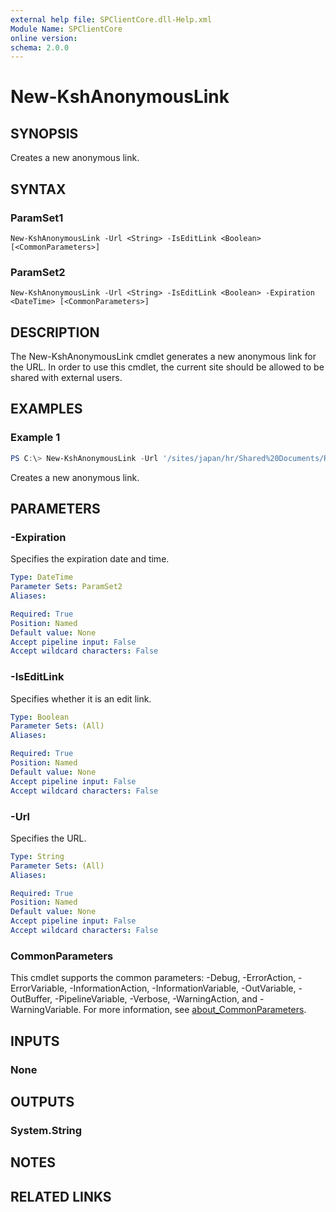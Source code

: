```yaml
---
external help file: SPClientCore.dll-Help.xml
Module Name: SPClientCore
online version:
schema: 2.0.0
---
```


# New-KshAnonymousLink

## SYNOPSIS
Creates a new anonymous link.

## SYNTAX

### ParamSet1
```
New-KshAnonymousLink -Url <String> -IsEditLink <Boolean> [<CommonParameters>]
```

### ParamSet2
```
New-KshAnonymousLink -Url <String> -IsEditLink <Boolean> -Expiration <DateTime> [<CommonParameters>]
```

## DESCRIPTION
The New-KshAnonymousLink cmdlet generates a new anonymous link for the URL.
In order to use this cmdlet, the current site should be allowed to be shared with external users.

## EXAMPLES

### Example 1
```powershell
PS C:\> New-KshAnonymousLink -Url '/sites/japan/hr/Shared%20Documents/README.txt' -IsEditLink $true
```

Creates a new anonymous link.

## PARAMETERS

### -Expiration
Specifies the expiration date and time.

```yaml
Type: DateTime
Parameter Sets: ParamSet2
Aliases:

Required: True
Position: Named
Default value: None
Accept pipeline input: False
Accept wildcard characters: False
```

### -IsEditLink
Specifies whether it is an edit link.

```yaml
Type: Boolean
Parameter Sets: (All)
Aliases:

Required: True
Position: Named
Default value: None
Accept pipeline input: False
Accept wildcard characters: False
```

### -Url
Specifies the URL.

```yaml
Type: String
Parameter Sets: (All)
Aliases:

Required: True
Position: Named
Default value: None
Accept pipeline input: False
Accept wildcard characters: False
```

### CommonParameters
This cmdlet supports the common parameters: -Debug, -ErrorAction, -ErrorVariable, -InformationAction, -InformationVariable, -OutVariable, -OutBuffer, -PipelineVariable, -Verbose, -WarningAction, and -WarningVariable. For more information, see [about_CommonParameters](http://go.microsoft.com/fwlink/?LinkID=113216).

## INPUTS

### None

## OUTPUTS

### System.String

## NOTES

## RELATED LINKS
